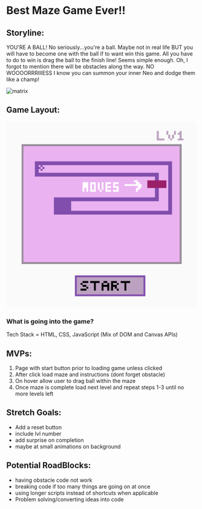 # Best Maze Game Ever!!

## Storyline:

YOU'RE A BALL! No seriously...you're a ball. Maybe not in real life BUT you will have to become one with the ball if to want win this game. All you have to do to win is drag the ball to the finish line! Seems simple enough. Oh, I forgot to mention there will be obstacles along the way. NO WOOOORRRIIIESS I know you can summon your inner Neo and dodge them like a champ!

![matrix](https://media.giphy.com/media/eIm624c8nnNbiG0V3g/giphy.gif)

## Game Layout:
![Wireframe](ProjectOne-Wireframe.png)

### What is going into the game? 
Tech Stack = HTML, CSS, JavaScript (Mix of DOM and Canvas APIs)

## MVPs:
1. Page with start button prior to loading game unless clicked
1. After click load maze and instructions (dont forget obstacle)
1. On hover allow user to drag ball within the maze 
1. Once maze is complete load next level and repeat steps 1-3 until no more levels left

## Stretch Goals:
* Add a reset button
* include lvl number
* add surprise on completion
* maybe at small animations on background

## Potential RoadBlocks:
* having obstacle code not work
* breaking code if too many things are going on at once 
* using longer scripts instead of shortcuts when applicable 
* Problem solving/converting ideas into code


